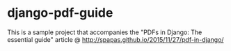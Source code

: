 # django-pdf-guide

This is a sample project that accompanies the "PDFs in Django: The essential guide" article @ http://spapas.github.io/2015/11/27/pdf-in-django/
